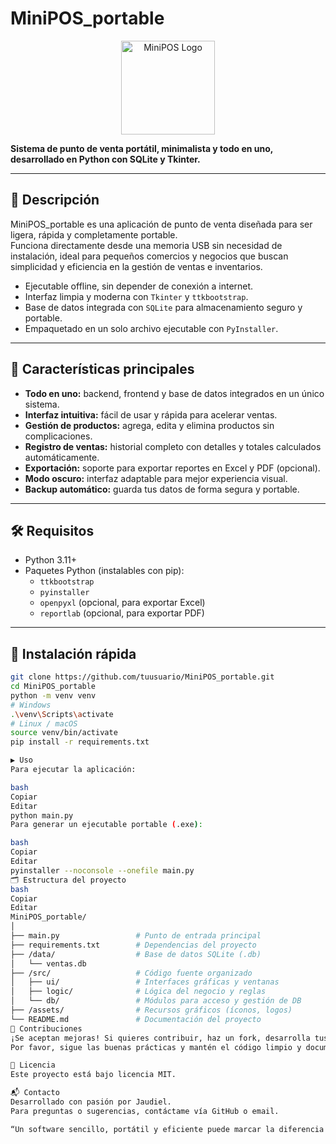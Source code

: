 # MiniPOS_portable

<p align="center">
  <img src="assets/logo.png" alt="MiniPOS Logo" width="150"/>
</p>

**Sistema de punto de venta portátil, minimalista y todo en uno, desarrollado en Python con SQLite y Tkinter.**

---

## 📌 Descripción

MiniPOS_portable es una aplicación de punto de venta diseñada para ser ligera, rápida y completamente portable.  
Funciona directamente desde una memoria USB sin necesidad de instalación, ideal para pequeños comercios y negocios que buscan simplicidad y eficiencia en la gestión de ventas e inventarios.

- Ejecutable offline, sin depender de conexión a internet.  
- Interfaz limpia y moderna con `Tkinter` y `ttkbootstrap`.  
- Base de datos integrada con `SQLite` para almacenamiento seguro y portable.  
- Empaquetado en un solo archivo ejecutable con `PyInstaller`.

---

## 🚀 Características principales

- **Todo en uno:** backend, frontend y base de datos integrados en un único sistema.  
- **Interfaz intuitiva:** fácil de usar y rápida para acelerar ventas.  
- **Gestión de productos:** agrega, edita y elimina productos sin complicaciones.  
- **Registro de ventas:** historial completo con detalles y totales calculados automáticamente.  
- **Exportación:** soporte para exportar reportes en Excel y PDF (opcional).  
- **Modo oscuro:** interfaz adaptable para mejor experiencia visual.  
- **Backup automático:** guarda tus datos de forma segura y portable.  

---

## 🛠️ Requisitos

- Python 3.11+  
- Paquetes Python (instalables con pip):  
  - `ttkbootstrap`  
  - `pyinstaller`  
  - `openpyxl` (opcional, para exportar Excel)  
  - `reportlab` (opcional, para exportar PDF)  

---

## 🧰 Instalación rápida

```bash
git clone https://github.com/tuusuario/MiniPOS_portable.git
cd MiniPOS_portable
python -m venv venv
# Windows
.\venv\Scripts\activate
# Linux / macOS
source venv/bin/activate
pip install -r requirements.txt

▶️ Uso
Para ejecutar la aplicación:

bash
Copiar
Editar
python main.py
Para generar un ejecutable portable (.exe):

bash
Copiar
Editar
pyinstaller --noconsole --onefile main.py
🗂️ Estructura del proyecto
bash
Copiar
Editar
MiniPOS_portable/
│
├── main.py                 # Punto de entrada principal
├── requirements.txt        # Dependencias del proyecto
├── /data/                  # Base de datos SQLite (.db)
│   └── ventas.db
├── /src/                   # Código fuente organizado
│   ├── ui/                 # Interfaces gráficas y ventanas
│   ├── logic/              # Lógica del negocio y reglas
│   └── db/                 # Módulos para acceso y gestión de DB
├── /assets/                # Recursos gráficos (íconos, logos)
└── README.md               # Documentación del proyecto
🤝 Contribuciones
¡Se aceptan mejoras! Si quieres contribuir, haz un fork, desarrolla tus cambios y crea un pull request.
Por favor, sigue las buenas prácticas y mantén el código limpio y documentado.

📄 Licencia
Este proyecto está bajo licencia MIT.

📬 Contacto
Desarrollado con pasión por Jaudiel.
Para preguntas o sugerencias, contáctame vía GitHub o email.

“Un software sencillo, portátil y eficiente puede marcar la diferencia en un negocio pequeño.” 🚀
